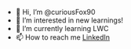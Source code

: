 - 👋 Hi, I’m @curiousFox90
- 👀 I’m interested in new learnings!
- 🌱 I’m currently learning LWC
- 📫 How to reach me <a href="https://www.linkedin.com/in/anuj-sahu-9515417b/">LinkedIn</a>

<!---
curiousFox90/curiousFox90 is a ✨ special ✨ repository because its `README.md` (this file) appears on your GitHub profile.
You can click the Preview link to take a look at your changes.
--->
